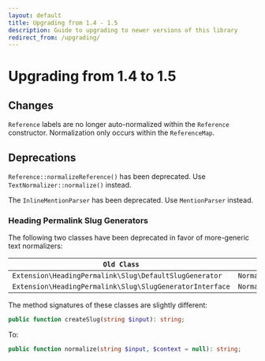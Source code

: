 ```yaml
---
layout: default
title: Upgrading from 1.4 - 1.5
description: Guide to upgrading to newer versions of this library
redirect_from: /upgrading/
---
```


# Upgrading from 1.4 to 1.5

## Changes

`Reference` labels are no longer auto-normalized within the `Reference` constructor. Normalization only occurs within the `ReferenceMap`.

## Deprecations

`Reference::normalizeReference()` has been deprecated. Use `TextNormalizer::normalize()` instead.

The `InlineMentionParser` has been deprecated. Use `MentionParser` instead.

### Heading Permalink Slug Generators

The following two classes have been deprecated in favor of more-generic text normalizers:

| `Old Class`                                              | `New Class`                          |
| -------------------------------------------------------- | ------------------------------------ |
| `Extension\HeadingPermalink\Slug\DefaultSlugGenerator`   | `Normalizer\SlugNormalizer`          |
| `Extension\HeadingPermalink\Slug\SlugGeneratorInterface` | `Normalizer\TextNormalizerInterface` |

The method signatures of these classes are slightly different:

```php
public function createSlug(string $input): string;
```

To:

```php
public function normalize(string $input, $context = null): string;
```

